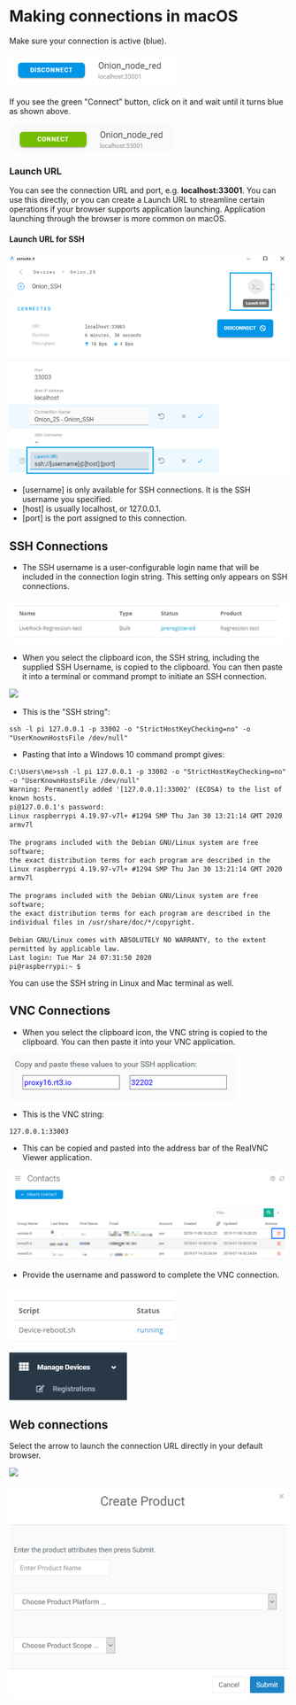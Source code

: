 # Making connections in macOS

Make sure your connection is active \(blue\).

![](../../../.gitbook/assets/image%20%2815%29.png)

If you see the green "Connect" button, click on it and wait until it turns blue as shown above.

![](../../../.gitbook/assets/image%20%28377%29.png)

### Launch URL

You can see the connection URL and port, e.g. **localhost:33001**.  You can use this directly, or you can create a Launch URL to streamline certain operations if your browser supports application launching.  Application launching through the browser is more common on macOS. 

#### Launch URL for SSH

![](../../../.gitbook/assets/image%20%28145%29.png)

* \[username\] is only available for SSH connections.  It is the SSH username you specified.
* \[host\] is usually localhost, or 127.0.0.1.
* \[port\] is the port assigned to this connection.

## SSH Connections

* The SSH username is a user-configurable login name that will be included in the connection login string.  This setting only appears on SSH connections.  

![](../../../.gitbook/assets/image%20%28441%29.png)

* When you select the clipboard icon, the SSH string, including the supplied SSH Username, is copied to the clipboard.  You can then paste it into a terminal or command prompt to initiate an SSH connection.

![](https://github.com/remoteit/docs/tree/ac0b32dabd0132c644ae46ce3793623867217237/.gitbook/assets/image%20%28372%29.png)

* This is the "SSH string":

```text
ssh -l pi 127.0.0.1 -p 33002 -o "StrictHostKeyChecking=no" -o "UserKnownHostsFile /dev/null"
```

* Pasting that into a Windows 10 command prompt gives:

```text
C:\Users\me>ssh -l pi 127.0.0.1 -p 33002 -o "StrictHostKeyChecking=no" -o "UserKnownHostsFile /dev/null"
Warning: Permanently added '[127.0.0.1]:33002' (ECDSA) to the list of known hosts.
pi@127.0.0.1's password:
Linux raspberrypi 4.19.97-v7l+ #1294 SMP Thu Jan 30 13:21:14 GMT 2020 armv7l

The programs included with the Debian GNU/Linux system are free software;
the exact distribution terms for each program are described in the
Linux raspberrypi 4.19.97-v7l+ #1294 SMP Thu Jan 30 13:21:14 GMT 2020 armv7l

The programs included with the Debian GNU/Linux system are free software;
the exact distribution terms for each program are described in the
individual files in /usr/share/doc/*/copyright.

Debian GNU/Linux comes with ABSOLUTELY NO WARRANTY, to the extent
permitted by applicable law.
Last login: Tue Mar 24 07:31:50 2020
pi@raspberrypi:~ $
```

You can use the SSH string in Linux and Mac terminal as well.

## VNC Connections

* When you select the clipboard icon, the VNC string is copied to the clipboard.  You can then paste it into your VNC application.

![](../../../.gitbook/assets/image%20%28245%29.png)

* This is the VNC string:

```text
127.0.0.1:33003
```

* This can be copied and pasted into the address bar of the RealVNC Viewer application.

![](../../../.gitbook/assets/image%20%2860%29.png)

* Provide the username and password to complete the VNC connection.

![](../../../.gitbook/assets/image%20%2836%29.png)

![](../../../.gitbook/assets/image%20%28456%29.png)

## Web connections

Select the arrow to launch the connection URL directly in your default browser.

![](https://github.com/remoteit/docs/tree/ac0b32dabd0132c644ae46ce3793623867217237/.gitbook/assets/image%20%28436%29.png)

![](../../../.gitbook/assets/image%20%28148%29.png)

